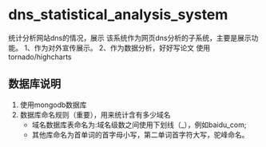 # dns_statistical_analysis_system
统计分析网站dns的情况，展示
该系统作为网页dns分析的子系统，主要是展示功能。
1、作为对外宣传展示。
2、作为数据分析，好好写论文
使用tornado/highcharts


## 数据库说明
1. 使用mongodb数据库
2. 数据库命名规则（重要），用来统计含有多少域名
    * 域名数据库表命名为:域名级数之间使用下划线（_），例如baidu_com;
    * 其他库命名为首单词的首字母小写，第二单词首字符大写，驼峰命名。